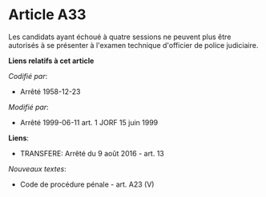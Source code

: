 # Article A33

Les candidats ayant échoué à quatre sessions ne peuvent plus être autorisés à se présenter à l'examen technique d'officier de
police judiciaire.

**Liens relatifs à cet article**

_Codifié par_:

  - Arrêté 1958-12-23

_Modifié par_:

  - Arrêté 1999-06-11 art. 1 JORF 15 juin 1999

**Liens**:

  - TRANSFERE: Arrêté du 9 août 2016 - art. 13

_Nouveaux textes_:

  - Code de procédure pénale - art. A23 (V)
